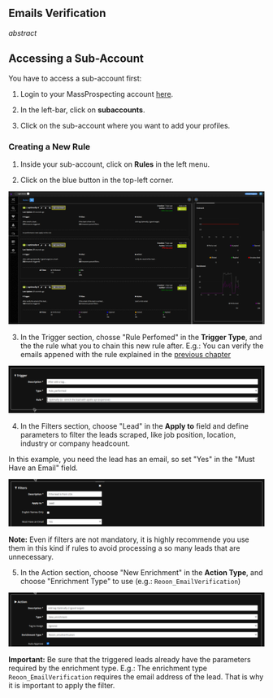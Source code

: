 ## Emails Verification

_abstract_

## Accessing a Sub-Account

You have to access a sub-account first:

1. Login to your MassProspecting account [here](https://massprospecting.com/login).

2. In the left-bar, click on **subaccounts**.

3. Click on the sub-account where you want to add your profiles.

### Creating a New Rule

1. Inside your sub-account, click on **Rules** in the left menu.

2. Click on the blue button in the top-left corner.

![Rules Screen](../assets/user/9-1.png)

3. In the Trigger section, chosse "Rule Perfomed" in the **Trigger Type**, and the the rule what you to chain this new rule after. E.g.: You can verify the emails appened with the rule explained in the [previous chapter](./08-leads-enrichment.md)

![Defining Rule Trigger](../assets/user/9-2.png)

4. In the Filters section, choose "Lead" in the **Apply to** field and define parameters to filter the leads scraped, like job position, location, industry or company headcount.

In this example, you need the lead has an email, so set "Yes" in the "Must Have an Email" field.

![Filtering by Leads Attributes](../assets/user/9-3.png)

**Note:** Even if filters are not mandatory, it is highly recommende you use them in this kind if rules to avoid processing a so many leads that are unnecessary.

5. In the Action section, choose "New Enrichment" in the **Action Type**, and choose "Enrichment Type" to use (e.g.: `Reoon_EmailVerification`)

![Defining Rule Action](../assets/user/9-4.png)

**Important:** Be sure that the triggered leads already have the parameters required by the enrichment type. E.g.: The enrichment type `Reoon_EmailVerification` requires the email address of the lead. That is why it is important to apply the filter.


